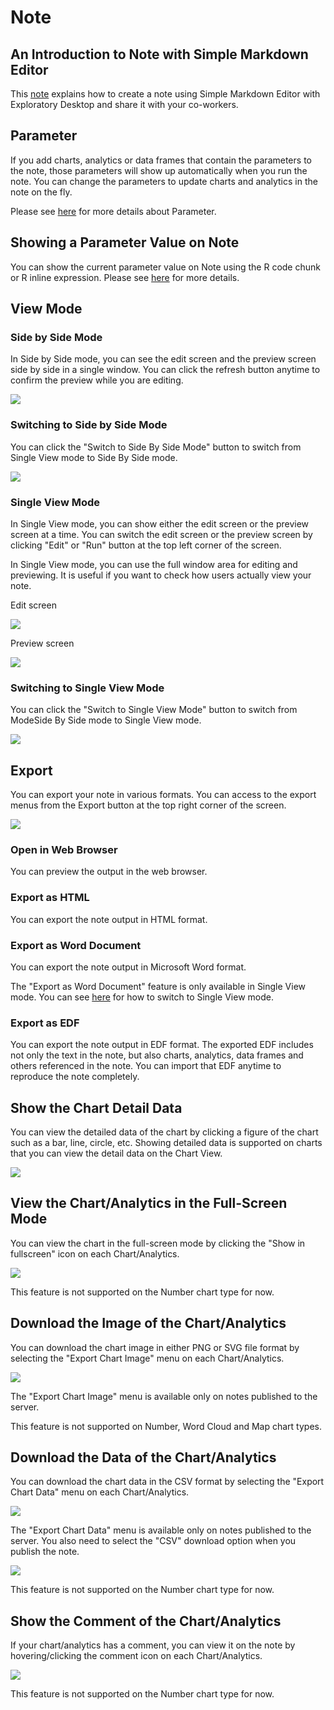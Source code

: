 # Note

## An Introduction to Note with Simple Markdown Editor

This [note](https://exploratory.io/note/kanaugust/An-Introduction-to-Note-with-Simple-Markdown-Editor-5790975430740516) explains how to create a note using Simple Markdown Editor with Exploratory Desktop and share it with your co-workers.



## Parameter

If you add charts, analytics or data frames that contain the parameters to the note, those parameters will show up automatically when you run the note. You can change the parameters to update charts and analytics in the note on the fly. 

Please see [here](../parameter/parameter.md) for more details about Parameter.


## Showing a Parameter Value on Note

You can show the current parameter value on Note using the R code chunk or R inline expression. Please see [here](../parameter/parameter.md#showing-the-parameter-value-on-note-dashboard) for more details.


## View Mode

### Side by Side Mode


In Side by Side mode, you can see the edit screen and the preview screen side by side in a single window. You can click the refresh button anytime to confirm the preview while you are editing. 

![](images/note3en.png)


### Switching to Side by Side Mode

You can click the "Switch to Side By Side Mode" button to switch from Single View mode to Side By Side mode. 

![](images/note6en.png)






### Single View Mode

In Single View mode, you can show either the edit screen or the preview screen at a time. You can switch the edit screen or the preview screen by clicking "Edit" or "Run" button at the top left corner of the screen. 

In Single View mode, you can use the full window area for editing and previewing. It is useful if you want to check how users actually view your note. 

Edit screen

![](images/note2en.png)

Preview screen

![](images/note1en.png)



### Switching to Single View Mode


You can click the "Switch to Single View Mode" button to switch from ModeSide By Side mode to Single View mode. 


![](images/note5en.png)



## Export

You can export your note in various formats. You can access to the export menus from the Export button at the top right corner of the screen. 

![](images/note4en.png)


### Open in Web Browser

You can preview the output in the web browser. 


### Export as HTML

You can export the note output in HTML format. 

### Export as Word Document 


You can export the note output in Microsoft Word format. 

The "Export as Word Document" feature is only available in Single View mode. You can see [here](#switching-to-single-view-mode) for how to switch to Single View mode.


### Export as EDF


You can export the note output in EDF format. The exported EDF includes not only the text in the note, but also charts, analytics, data frames and others referenced in the note. You can import that EDF anytime to reproduce the note completely. 



## Show the Chart Detail Data

You can view the detailed data of the chart by clicking a figure of the chart such as a bar, line, circle, etc. Showing detailed data is supported on charts that you can view the detail data on the Chart View. 

![](images/note-show-detail.png)

## View the Chart/Analytics in the Full-Screen Mode

You can view the chart in the full-screen mode by clicking the "Show in fullscreen" icon on each Chart/Analytics. 

![](images/note-view-fullscreen.png)

This feature is not supported on the Number chart type for now.

## Download the Image of the Chart/Analytics

You can download the chart image in either PNG or SVG file format by selecting the "Export Chart Image" menu on each Chart/Analytics. 

![](images/note-download-image.png)

The "Export Chart Image" menu is available only on notes published to the server. 

This feature is not supported on Number, Word Cloud and Map chart types. 


## Download the Data of the Chart/Analytics

You can download the chart data in the CSV format by selecting the "Export Chart Data" menu on each Chart/Analytics. 

![](images/note-download-data2.png)

The "Export Chart Data" menu is available only on notes published to the server. You also need to select the "CSV" download option when you publish the note. 

![](images/dashboard-download-data1.png)


This feature is not supported on the Number chart type for now.


## Show the Comment of the Chart/Analytics

If your chart/analytics has a comment, you can view it on the note by hovering/clicking the comment icon on each Chart/Analytics. 

![](images/note-chart-comment.png)

This feature is not supported on the Number chart type for now.
